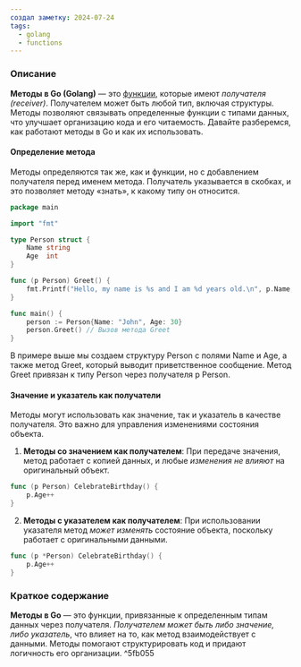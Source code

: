 ```yaml
---
создал заметку: 2024-07-24
tags:
  - golang
  - functions
---
```

### Описание

**Методы в Go (Golang)** — это [функции](Programming/Go/Функции%20и%20методы/Функции.md), которые имеют *получателя (receiver)*. Получателем может быть любой тип, включая структуры. Методы позволяют связывать определенные функции с типами данных, что улучшает организацию кода и его читаемость. Давайте разберемся, как работают методы в Go и как их использовать.
#### Определение метода

Методы определяются так же, как и функции, но с добавлением получателя перед именем метода. Получатель указывается в скобках, и это позволяет методу «знать», к какому типу он относится.
```go
package main

import "fmt"

type Person struct {
    Name string
    Age  int
}

func (p Person) Greet() {
    fmt.Printf("Hello, my name is %s and I am %d years old.\n", p.Name, p.Age)
}

func main() {
    person := Person{Name: "John", Age: 30}
    person.Greet() // Вызов метода Greet
}
```

В примере выше мы создаем структуру Person с полями Name и Age, а также метод Greet, который выводит приветственное сообщение. Метод Greet привязан к типу Person через получателя p Person.
#### Значение и указатель как получатели

Методы могут использовать как значение, так и указатель в качестве получателя. Это важно для управления изменениями состояния объекта.

1. **Методы со значением как получателем**:
	При передаче значения, метод работает с копией данных, и любые *изменения не влияют* на оригинальный объект.
```go
func (p Person) CelebrateBirthday() {
	p.Age++
}
```
2. **Методы с указателем как получателем**:
	При использовании указателя метод *может изменять* состояние объекта, поскольку работает с оригинальными данными.
```go
func (p *Person) CelebrateBirthday() {
	p.Age++
}	
```


### Краткое содержание

**Методы в Go** — это функции, привязанные к определенным типам данных через получателя. *Получателем может быть либо значение, либо указатель*, что влияет на то, как метод взаимодействует с данными. Методы помогают структурировать код и придают логичность его организации. ^5fb055


